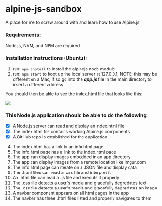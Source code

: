 # alpine-js-sandbox
A place for me to screw around with and learn how to use Alpine.js

### Requirements:

Node.js, NVM, and NPM are required

### Installation instructions (Ubuntu):

1. run: `npm install` to install the alpinejs node module
2. run: `npm start` to boot up the local server at 127.0.0.1; NOTE: this may be different on a Mac, if so go into the ***app.js*** file in the main directory to insert a different address

You should then be able to see the index.html file that looks like this:

![](https://i.imgur.com/gJhua2i.jpg)

### This Node.js application should be able to do the following:

- [x] A Node.js server can read and display an index.html file
- [x] The index.html file contains working Alpine.js components
- [x] A GitHub repo is established for the application
4. The index.html has a link to an info.html page
5. The info.html page has a link to the index.html page
6. The app can display images embedded in an app directory
7. The app can display images from a remote location like imgur.com
8. The info.html page can iterate on a JSON file and display data
9. The .html files can read a .css file and interpret it
10. An .html file can read a .js file and execute it properly
11. The .css file detects a user's media and gracefully degredates text
12. The .css file detects a user's media and gracefully degredates an image
13. A navbar component appears on all html pages in the app
14. The navbar has three .html files listed and properly navigates to them
